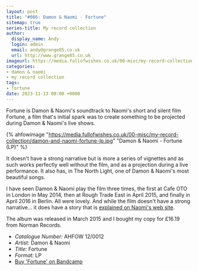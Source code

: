 ```yaml
---
layout: post
title: "#086: Damon & Naomi - Fortune"
sitemap: true
series-title: My record collection
author:
  display_name: Andy
  login: admin
  email: andy@grange85.co.uk
  url: http://www.grange85.co.uk
imageurl: https://media.fullofwishes.co.uk/00-misc/my-record-collection/damon-and-naomi-fortune-lp.jpg
categories:
- damon & naomi
- my record collection
tags:
- fortune
date: 2023-11-13 00:00 +0000
---
```

Fortune is Damon & Naomi's soundtrack to Naomi's short and silent film Fortune, a film that's initial spark was to create something to be projected during Damon & Naomi's live shows.

{% ahfowimage "https://media.fullofwishes.co.uk/00-misc/my-record-collection/damon-and-naomi-fortune-lp.jpg" "Damon & Naomi - Fortune (LP)" %}

It doesn't have a strong narrative but is more a series of vignettes and as such works perfectly well without the film, and as a projection during a live performance. It also has, in The North Light, one of Damon & Naomi's most beautiful songs.

<!--more-->

I have seen Damon & Naomi play the film three times, the first at Cafe OTO in London in May 2014, then at Rough Trade East in April 2015, and finally in April 2016 in Berlin. All were lovely. And while the film doesn't have a strong narrative... it does have a story that is [explained on Naomi's web site](https://www.naomivision.com/film).

The album was released in March 2015 and I bought my copy for £16.19 from Norman Records.

 - *Catalogue Number:* AHFOW 12/0012
 - *Artist:* Damon & Naomi
 - *Title:* Fortune
 - *Format:* LP
 - [Buy 'Fortune' on Bandcamp](https://damonandnaomi.bandcamp.com/album/fortune)
